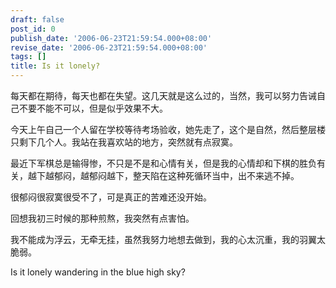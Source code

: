 ```yaml
---
draft: false
post_id: 0
publish_date: '2006-06-23T21:59:54.000+08:00'
revise_date: '2006-06-23T21:59:54.000+08:00'
tags: []
title: Is it lonely?
---
```


每天都在期待，每天也都在失望。这几天就是这么过的，当然，我可以努力告诫自己不要不能不可以，但是似乎效果不大。

今天上午自己一个人留在学校等待考场验收，她先走了，这个是自然，然后整层楼只剩下几个人。我站在我喜欢站的地方，突然就有点寂寞。

最近下军棋总是输得惨，不只是不是和心情有关，但是我的心情却和下棋的胜负有关，越下越郁闷，越郁闷越下，整天陷在这种死循环当中，出不来逃不掉。

很郁闷很寂寞很受不了，可是真正的苦难还没开始。

回想我初三时候的那种煎熬，我突然有点害怕。

我不能成为浮云，无牵无挂，虽然我努力地想去做到，我的心太沉重，我的羽翼太脆弱。

Is it lonely wandering in the blue high sky?
